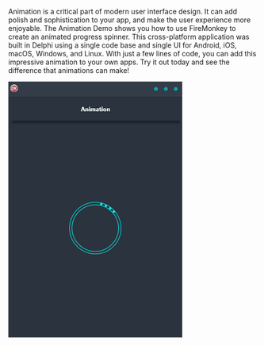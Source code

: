 Animation is a critical part of modern user interface design. It can add polish and sophistication to your app, and make the user experience more enjoyable. The Animation Demo shows you how to use FireMonkey to create an animated progress spinner. This cross-platform application was built in Delphi using a single code base and single UI for Android, iOS, macOS, Windows, and Linux. With just a few lines of code, you can add this impressive animation to your own apps. Try it out today and see the difference that animations can make!

![screenshot](screenshot.gif)
